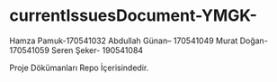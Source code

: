 # currentIssuesDocument-YMGK-
Hamza Pamuk-170541032
Abdullah Günan– 170541049
Murat Doğan- 170541059
Seren Şeker- 190541084

Proje Dökümanları Repo İçerisindedir.
